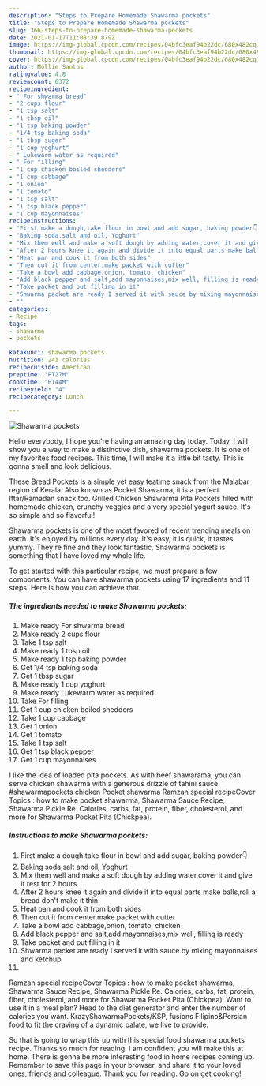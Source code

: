 ```yaml
---
description: "Steps to Prepare Homemade Shawarma pockets"
title: "Steps to Prepare Homemade Shawarma pockets"
slug: 366-steps-to-prepare-homemade-shawarma-pockets
date: 2021-01-17T11:08:39.879Z
image: https://img-global.cpcdn.com/recipes/04bfc3eaf94b22dc/680x482cq70/shawarma-pockets-recipe-main-photo.jpg
thumbnail: https://img-global.cpcdn.com/recipes/04bfc3eaf94b22dc/680x482cq70/shawarma-pockets-recipe-main-photo.jpg
cover: https://img-global.cpcdn.com/recipes/04bfc3eaf94b22dc/680x482cq70/shawarma-pockets-recipe-main-photo.jpg
author: Mollie Santos
ratingvalue: 4.8
reviewcount: 6372
recipeingredient:
- " For shwarma bread"
- "2 cups flour"
- "1 tsp salt"
- "1 tbsp oil"
- "1 tsp baking powder"
- "1/4 tsp baking soda"
- "1 tbsp sugar"
- "1 cup yoghurt"
- " Lukewarm water as required"
- " For filling"
- "1 cup chicken boiled shedders"
- "1 cup cabbage"
- "1 onion"
- "1 tomato"
- "1 tsp salt"
- "1 tsp black pepper"
- "1 cup mayonnaises"
recipeinstructions:
- "First make a dough,take flour in bowl and add sugar, baking powder👇"
- "Baking soda,salt and oil, Yoghurt"
- "Mix them well and make a soft dough by adding water,cover it and give it rest for 2 hours"
- "After 2 hours knee it again and divide it into equal parts make balls,roll a bread don&#39;t make it thin"
- "Heat pan and cook it from both sides"
- "Then cut it from center,make packet with cutter"
- "Take a bowl add cabbage,onion, tomato, chicken"
- "Add black pepper and salt,add mayonnaises,mix well, filling is ready"
- "Take packet and put filling in it"
- "Shwarma packet are ready I served it with sauce by mixing mayonnaises and ketchup"
- ""
categories:
- Recipe
tags:
- shawarma
- pockets

katakunci: shawarma pockets 
nutrition: 241 calories
recipecuisine: American
preptime: "PT27M"
cooktime: "PT44M"
recipeyield: "4"
recipecategory: Lunch

---
```



![Shawarma pockets](https://img-global.cpcdn.com/recipes/04bfc3eaf94b22dc/680x482cq70/shawarma-pockets-recipe-main-photo.jpg)

Hello everybody, I hope you're having an amazing day today. Today, I will show you a way to make a distinctive dish, shawarma pockets. It is one of my favorites food recipes. This time, I will make it a little bit tasty. This is gonna smell and look delicious.

These Bread Pockets is a simple yet easy teatime snack from the Malabar region of Kerala. Also known as Pocket Shawarma, it is a perfect Iftar/Ramadan snack too. Grilled Chicken Shawarma Pita Pockets filled with homemade chicken, crunchy veggies and a very special yogurt sauce. It&#39;s so simple and so flavorful!

Shawarma pockets is one of the most favored of recent trending meals on earth. It's enjoyed by millions every day. It's easy, it is quick, it tastes yummy. They're fine and they look fantastic. Shawarma pockets is something that I have loved my whole life.


To get started with this particular recipe, we must prepare a few components. You can have shawarma pockets using 17 ingredients and 11 steps. Here is how you can achieve that.

<!--inarticleads1-->

##### The ingredients needed to make Shawarma pockets:

1. Make ready  For shwarma bread
1. Make ready 2 cups flour
1. Take 1 tsp salt
1. Make ready 1 tbsp oil
1. Make ready 1 tsp baking powder
1. Get 1/4 tsp baking soda
1. Get 1 tbsp sugar
1. Make ready 1 cup yoghurt
1. Make ready  Lukewarm water as required
1. Take  For filling
1. Get 1 cup chicken boiled shedders
1. Take 1 cup cabbage
1. Get 1 onion
1. Get 1 tomato
1. Take 1 tsp salt
1. Get 1 tsp black pepper
1. Get 1 cup mayonnaises


I like the idea of loaded pita pockets. As with beef shawarama, you can serve chicken shawarma with a generous drizzle of tahini sauce. #shawarmapockets chicken Pocket shawarma Ramzan special recipeCover Topics : how to make pocket shawarma, Shawarma Sauce Recipe, Shawarma Pickle Re. Calories, carbs, fat, protein, fiber, cholesterol, and more for Shawarma Pocket Pita (Chickpea). 

<!--inarticleads2-->

##### Instructions to make Shawarma pockets:

1. First make a dough,take flour in bowl and add sugar, baking powder👇
1. Baking soda,salt and oil, Yoghurt
1. Mix them well and make a soft dough by adding water,cover it and give it rest for 2 hours
1. After 2 hours knee it again and divide it into equal parts make balls,roll a bread don&#39;t make it thin
1. Heat pan and cook it from both sides
1. Then cut it from center,make packet with cutter
1. Take a bowl add cabbage,onion, tomato, chicken
1. Add black pepper and salt,add mayonnaises,mix well, filling is ready
1. Take packet and put filling in it
1. Shwarma packet are ready I served it with sauce by mixing mayonnaises and ketchup
1. 


Ramzan special recipeCover Topics : how to make pocket shawarma, Shawarma Sauce Recipe, Shawarma Pickle Re. Calories, carbs, fat, protein, fiber, cholesterol, and more for Shawarma Pocket Pita (Chickpea). Want to use it in a meal plan? Head to the diet generator and enter the number of calories you want. KrazyShawarmaPockets/KSP, fusions Filipino&amp;Persian food to fit the craving of a dynamic palate, we live to provide. 

So that is going to wrap this up with this special food shawarma pockets recipe. Thanks so much for reading. I am confident you will make this at home. There is gonna be more interesting food in home recipes coming up. Remember to save this page in your browser, and share it to your loved ones, friends and colleague. Thank you for reading. Go on get cooking!
